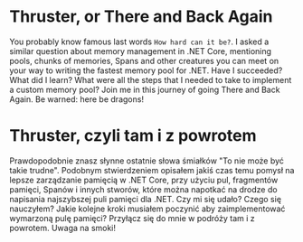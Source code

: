 # Thruster, or There and Back Again 

You probably know famous last words `How hard can it be?`. I asked a similar question about memory management in .NET Core, mentioning pools, chunks of memories, Spans and other creatures you can meet on your way to writing the fastest memory pool for .NET. Have I succeeded? What did I learn? What were all the steps that I needed to take to implement a custom memory pool? Join me in this journey of going There and Back Again. Be warned: here be dragons!

# Thruster, czyli tam i z powrotem

Prawdopodobnie znasz słynne ostatnie słowa śmiałków "To nie może być takie trudne". Podobnym stwierdzeniem opisałem jakiś czas temu pomysł na lepsze zarządzanie pamięcią w .NET Core, przy użyciu pul, fragmentów pamięci, Spanów i innych stworów, które można napotkać na drodze do napisania najszybszej puli pamięci dla .NET. Czy mi się udało? Czego się nauczyłem? Jakie kolejne kroki musiałem poczynić aby zaimplementować wymarzoną pulę pamięci? Przyłącz się do mnie w podróży tam i z powrotem. Uwaga na smoki!
